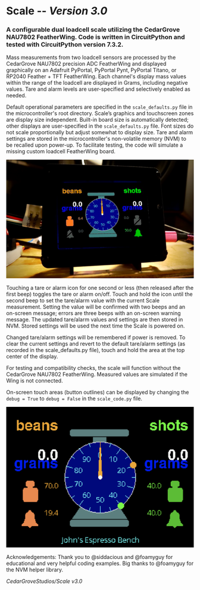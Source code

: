 # Scale -- _Version 3.0_

### A configurable dual loadcell scale utilizing the CedarGrove NAU7802 FeatherWing. Code is written in CircuitPython and tested with CircuitPython version 7.3.2.

Mass measurements from two loadcell sensors are processed by the CedarGrove NAU7802 precision ADC FeatherWing and displayed graphically on an Adafruit PyPortal, PyPortal Pynt, PyPortal Titano, or RP2040 Feather + TFT FeatherWing. Each channel's display mass values within the range of the loadcell are displayed in Grams, including negative values. Tare and alarm levels are user-specified and selectively enabled as needed.

Default operational parameters are specified in the `scale_defaults.py` file in the microcontroller's root directory. Scale’s graphics and touchscreen zones are display size independent. Built-in board size is automatically detected; other displays are user-specified in the `scale_defaults.py` file. Font sizes do not scale proportionally but adjust somewhat to display size. Tare and alarm settings are stored in the microcontroller's non-volatile memory (NVM) to be recalled upon power-up. To facilitate testing, the code will simulate a missing custom loadcell FeatherWing board.

![Pyportal Scale](https://github.com/CedarGroveStudios/Scale/blob/main/photos_and_graphics/pyportal_v20_social.png)

Touching a tare or alarm icon for one second or less (then released after the first beep) toggles the tare or alarm on/off. Touch and hold the icon until the second beep to set the tare/alarm value with the current Scale measurement. Setting the value will be confirmed with two beeps and an on-screen message; errors are three beeps with an on-screen warning message. The updated tare/alarm values and settings are then stored in NVM. Stored settings will be used the next time the Scale is powered on.

Changed tare/alarm settings will be remembered if power is removed. To clear the current settings and revert to the default tare/alarm settings (as recorded in the scale_defaults.py file), touch and hold the area at the top center of the display.

For testing and compatibility checks, the scale will function without the CedarGrove NAU7802 FeatherWing. Measured values are simulated if the Wing is not connected.

On-screen touch areas (button outlines) can be displayed by changing the `debug = True` to `debug = False` in the `scale_code.py` file.

![Pyportal Scale Screenshot](https://github.com/CedarGroveStudios/Scale/blob/main/photos_and_graphics/johns_scale.png)

Acknowledgements: Thank you to @siddacious and @foamyguy for educational and very helpful coding examples. Big thanks to @foamyguy for the NVM helper library.

_CedarGroveStudios/Scale v3.0_
